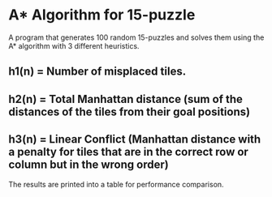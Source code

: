 # A* Algorithm for 15-puzzle
A program that generates 100 random 15-puzzles and solves them using the A* algorithm with 3 different heuristics.

## h1(n) = Number of misplaced tiles.
## h2(n) = Total Manhattan distance (sum of the distances of the tiles from their goal positions)
## h3(n) = Linear Conflict (Manhattan distance with a penalty for tiles that are in the correct row or column but in the wrong order)

The results are printed into a table for performance comparison.
